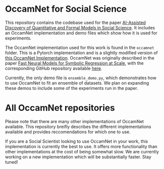 # OccamNet for Social Science

This repository contains the codebase used for the paper [AI-Assisted Discovery of Quantitative and Formal Models in Social Science](https://arxiv.org/abs/2210.00563). It includes an OccamNet implementation and demo files which show how it is used for experiments.

The OccamNet implementation used for this work is found in the `occamnet` folder. This is a Pytorch implementation and is a slightly modified version of [this OccamNet Implementation](https://github.com/druidowm/OccamNet_Public/tree/main/implicit). OccamNet was originally described in the paper [Fast Neural Models for Symbolic Regression at Scale](https://arxiv.org/abs/2007.10784), with the corresponding GitHub repository available [here](https://github.com/druidowm/OccamNet_Public).

Currently, the only demo file is `ensemble_demo.py`, which demonstrates how to use OccamNet to fit an ensemble of datasets. We plan on expanding these demos to include some of the experiments run in the paper.

# All OccamNet repositories

Please note that there are many other implementations of OccamNet available. This repository breifly describes the different implementations available and provides reccomendations for which one to use.

If you are a Social Scientist looking to use OccamNet in your work, this implementation is currently the best to use. It offers more functionality than other implementations at the cost of being somewhat slow. We are currently working on a new implementation which will be substantially faster. Stay tuned!